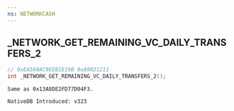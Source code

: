 ```yaml
---
ns: NETWORKCASH
---
```

## _NETWORK_GET_REMAINING_VC_DAILY_TRANSFERS_2

```c
// 0xEA560AC9EEB1E19B 0xA9021211
int _NETWORK_GET_REMAINING_VC_DAILY_TRANSFERS_2();
```

```
Same as 0x13A8DE2FD77D04F3.

NativeDB Introduced: v323
```

